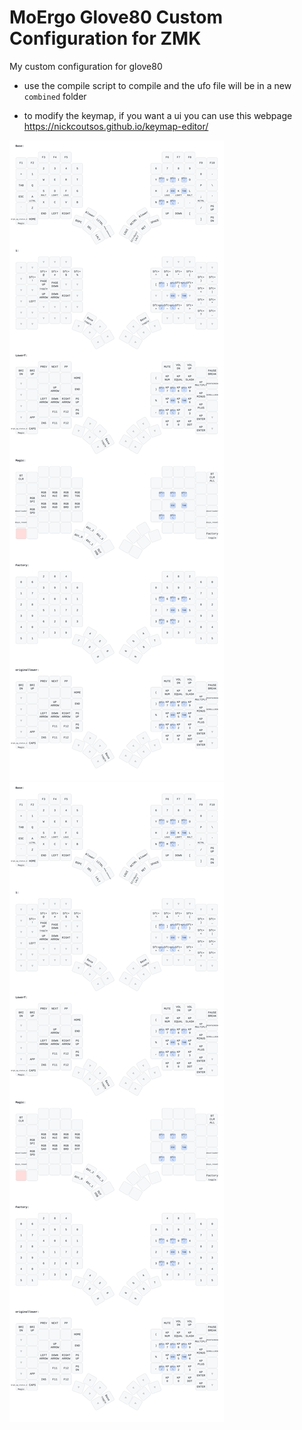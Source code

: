 # MoErgo Glove80 Custom Configuration for ZMK

My custom configuration for glove80


- use the compile script to compile and the ufo file will be in a new `combined` folder

- to modify the keymap, if you want a ui you can use this webpage https://nickcoutsos.github.io/keymap-editor/

![keymap](./keymap.svg)<img src="./keymap.svg">
